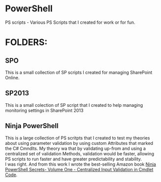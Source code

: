 # PowerShell
PS scripts - Various PS Scripts that I created for work or for fun. <br/>

<h1>FOLDERS:</h1>
<h2>SPO</h2><p>This is a small collection of SP scripts I created for managing SharePoint Online.</p>
<h2>SP2013</h2><p>This is a small colection of SP script that I created to help managing monitoring settings in SharePoint 2013<p/>
<h2>Ninja PowerShell</h2><p>This is a large collection of PS scritpts that I created to test my theories about using parameter validation by using custom Attributes that marked the C# Cmndlts. My theory wa that by validating up-from and using a centralized set of validation Methods, validation would be faster, allowing PS scripts to run faster and have greater predictability and stability. <br/>
I was right. And from this work I wrote the best-selling Amazon book <a href='http://amzn.to/2anVl79'>Ninja PowerShell Secrets- Volume One - Centralized Input Validation in Cmdlet Code</a>. </p>
